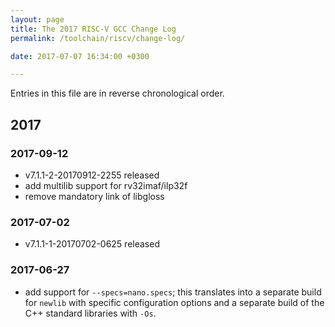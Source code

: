 ```yaml
---
layout: page
title: The 2017 RISC-V GCC Change Log
permalink: /toolchain/riscv/change-log/

date: 2017-07-07 16:34:00 +0300

---
```


Entries in this file are in reverse chronological order.

## 2017

### 2017-09-12

- v7.1.1-2-20170912-2255 released
- add multilib support for rv32imaf/ilp32f
- remove mandatory link of libgloss

### 2017-07-02

- v7.1.1-1-20170702-0625 released

### 2017-06-27

- add support for `--specs=nano.specs`; this translates into a separate build for `newlib` with specific configuration options and a separate build of the C++ standard libraries with `-Os`.
